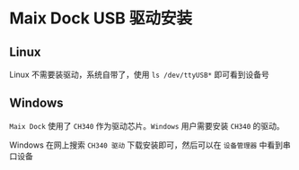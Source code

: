Maix Dock USB 驱动安装
======

## Linux

Linux 不需要装驱动，系统自带了，使用 `ls /dev/ttyUSB*` 即可看到设备号

## Windows

`Maix Dock` 使用了 `CH340` 作为驱动芯片。`Windows` 用户需要安装 `CH340` 的驱动。

Windows 在网上搜索 `CH340 驱动` 下载安装即可，然后可以在 `设备管理器` 中看到串口设备

